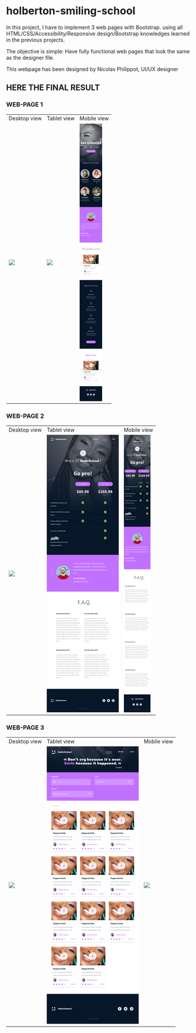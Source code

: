# holberton-smiling-school

In this project, I have to implement 3 web pages with Bootstrap. using all HTML/CSS/Accessibility/Responsive design/Bootstrap knowledges learned in the previous projects.

The objective is simple: Have fully functional web pages that look the same as the designer file.

This webpage has been designed by Nicolas Philippot, UI/UX designer

## HERE THE FINAL RESULT

### WEB-PAGE 1

<table align=center width=90%>
  <tr>
    <td>Desktop view</td>
    <td>Tablet view </td>
    <td>Mobile view</td>
  </tr>
  <tr>
    <td><img src="./images/Desktop/01_SMILESCHOOL_LANDING_desktop@2x.png" height=750></td>
     <td><img src="./images/Tablet/01_SMILESCHOOL_LANDING_tablet@2x.png" height=750></td>
    <td><img src="./images/Mobile/01_SMILESCHOOL_LANDING_mobile@2x.png"height=750></td>
  </tr>
 </table>

### WEB-PAGE 2

<table align=center width=90%>
  <tr>
    <td>Desktop view</td>
    <td>Tablet view </td>
    <td>Mobile view</td>
  </tr>
  <tr>
    <td><img src="./images/Desktop/02_SMILESCHOOL_PRICING_desktop@2x.png" height=750></td>
     <td><img src="./images/Tablet/02_SMILESCHOOL_PRICING_tablet@2x.png" height=750></td>
    <td><img src="./images/Mobile/02_SMILESCHOOL_PRICING_mobile@2x.png" height=750></td>
  </tr>
 </table>

 ### WEB-PAGE 3

<table align=center width=90%>
  <tr>
    <td>Desktop view</td>
    <td>Tablet view </td>
    <td>Mobile view</td>
  </tr>
  <tr>
    <td><img src="./images/Desktop/03_SMILESCHOOL_COURSES_desktop@2x.png" height=750></td>
     <td><img src="./images/Tablet/03_SMILESCHOOL_COURSES_tablet@2x.png" height=750></td>
    <td><img src="./images/Mobile/03_SMILESCHOOL_COURSES_mobile@2x.png" height=750></td>
  </tr>
 </table>
